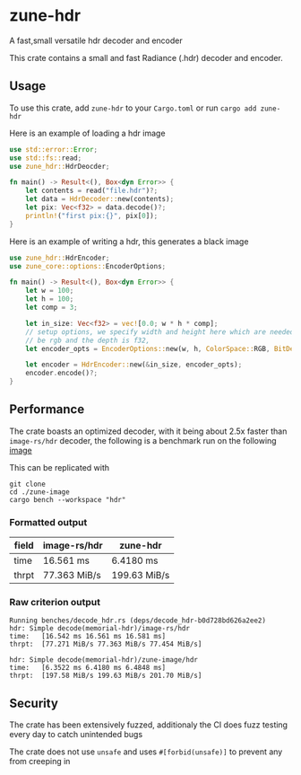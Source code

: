 # zune-hdr

A fast,small versatile hdr decoder and encoder

This crate contains a small and fast Radiance (.hdr) decoder and encoder.

## Usage

To use this crate, add `zune-hdr` to your  `Cargo.toml` or run `cargo add zune-hdr`

Here is an example of loading a hdr image

```rust
use std::error::Error;
use std::fs::read;
use zune_hdr::HdrDeocder;

fn main() -> Result<(), Box<dyn Error>> {
    let contents = read("file.hdr")?;
    let data = HdrDecoder::new(contents);
    let pix: Vec<f32> = data.decode()?;
    println!("first pix:{}", pix[0]);
}
```

Here is an example of writing a hdr, this generates a black image

```rust
use zune_hdr::HdrEncoder;
use zune_core::options::EncoderOptions;

fn main() -> Result<(), Box<dyn Error>> {
    let w = 100;
    let h = 100;
    let comp = 3;

    let in_size: Vec<f32> = vec![0.0; w * h * comp];
    // setup options, we specify width and height here which are needed, colorspace must always 
    // be rgb and the depth is f32, 
    let encoder_opts = EncoderOptions::new(w, h, ColorSpace::RGB, BitDepth::Float32);

    let encoder = HdrEncoder::new(&in_size, encoder_opts);
    encoder.encode()?;
}
```

## Performance

The crate boasts an optimized decoder, with it being about 2.5x faster than `image-rs/hdr` decoder,
the following is a benchmark run on the
following [image](https://github.com/etemesi254/zune-image/blob/dev/test-images/hdr/memorial.hdr)

This can be replicated with

```shell
git clone
cd ./zune-image 
cargo bench --workspace "hdr"
```

### Formatted output
| field | image-rs/hdr | zune-hdr     |
|-------|--------------|--------------|
| time  | 16.561 ms    | 6.4180 ms    |
| thrpt | 77.363 MiB/s | 199.63 MiB/s |
  
### Raw  criterion output

```text
Running benches/decode_hdr.rs (deps/decode_hdr-b0d728bd626a2ee2)
hdr: Simple decode(memorial-hdr)/image-rs/hdr
time:   [16.542 ms 16.561 ms 16.581 ms]
thrpt:  [77.271 MiB/s 77.363 MiB/s 77.454 MiB/s]

hdr: Simple decode(memorial-hdr)/zune-image/hdr
time:   [6.3522 ms 6.4180 ms 6.4848 ms]
thrpt:  [197.58 MiB/s 199.63 MiB/s 201.70 MiB/s]
```

## Security

The crate has been extensively fuzzed, additionaly the CI does fuzz testing every day
to catch unintended bugs

The crate does not use `unsafe` and uses `#[forbid(unsafe)]` to prevent any from creeping in

